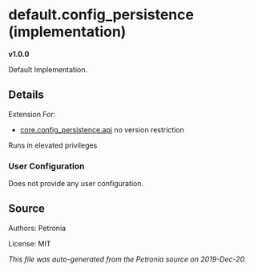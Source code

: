 # default.config_persistence (implementation)
**v1.0.0**

Default Implementation.

## Details

Extension For:
* [core.config_persistence.api](core.config_persistence.api.md)
  no version restriction


Runs in elevated privileges

### User Configuration

Does not provide any user configuration.










## Source

Authors: Petronia

License: MIT

*This file was auto-generated from the Petronia source on 2019-Dec-20.*
